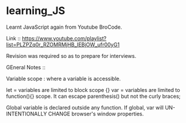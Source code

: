 # learning_JS
Learnt JavaScript again from Youtube BroCode.

Link :: https://www.youtube.com/playlist?list=PLZPZq0r_RZOMRMjHB_IEBjOW_ufr00yG1

Revision was required so as to prepare for interviews.

GEneral Notes ::

Variable scope : where a variable is accessible.

let = variables are limited to block scope {}
var = variables are limited to function(){} scope. It can escape parenthesis() but not the curly braces;

Global variable is declared outside any function.
If global, var will UN-INTENTIONALLY CHANGE browser's window properties.
